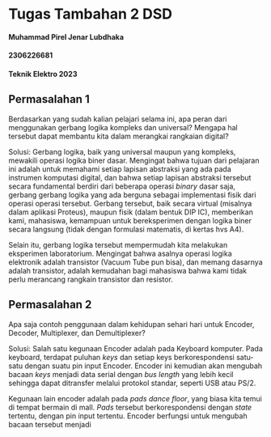 # Tugas Tambahan 2 DSD
#### Muhammad Pirel Jenar Lubdhaka
#### 2306226681
#### Teknik Elektro 2023



## Permasalahan 1
Berdasarkan yang sudah kalian pelajari selama ini, apa peran dari menggunakan gerbang logika kompleks dan universal? Mengapa hal tersebut dapat membantu kita dalam merangkai rangkaian digital?

Solusi:
Gerbang logika, baik yang universal maupun yang kompleks, mewakili operasi logika biner dasar. Mengingat bahwa tujuan dari pelajaran ini adalah untuk memahami setiap lapisan abstraksi yang ada pada instrumen komputasi digital, dan bahwa setiap lapisan abstraksi tersebut secara fundamental berdiri dari beberapa operasi _binary_ dasar saja, gerbang gerbang logika yang ada berguna sebagai implementasi fisik dari operasi operasi tersebut. Gerbang tersebut, baik secara virtual (misalnya dalam aplikasi Proteus), maupun fisik (dalam bentuk DIP IC), memberikan kami, mahasiswa, kemampuan untuk bereksperimen dengan logika biner secara langsung (tidak dengan formulasi matematis, di kertas hvs A4).

Selain itu, gerbang logika tersebut mempermudah kita melakukan eksperimen laboratorium. Mengingat bahwa asalnya operasi logika elektronik adalah transistor (Vacuum Tube pun bisa), dan memang dasarnya adalah transistor, adalah kemudahan bagi mahasiswa bahwa kami tidak perlu merancang rangkain transistor dan resistor.



## Permasalahan 2
Apa saja contoh penggunaan dalam kehidupan sehari hari untuk Encoder, Decoder, Multiplexer, dan Demultiplexer?

Solusi:
Salah satu kegunaan Encoder adalah pada Keyboard komputer. Pada keyboard, terdapat puluhan _keys_ dan setiap keys berkorespondensi satu-satu dengan suatu pin input Encoder. Encoder ini kemudian akan mengubah bacaan _keys_ menjadi data serial dengan _bus length_ yang lebih kecil sehingga dapat ditransfer melalui protokol standar, seperti USB atau PS/2.

Kegunaan lain encoder adalah pada _pads_ _dance floor_, yang biasa kita temui di tempat bermain di mall. _Pads_ tersebut berkorespondensi dengan _state_ tertentu, dengan pin input tertentu. Encoder berfungsi untuk mengubah bacaan tersebut menjadi 
